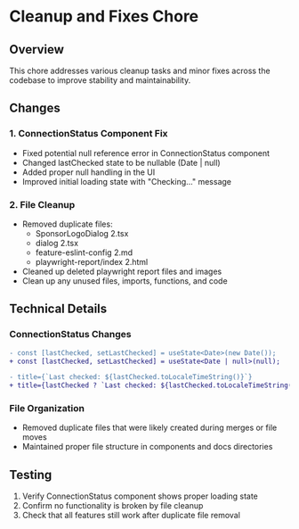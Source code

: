 # Cleanup and Fixes Chore

## Overview
This chore addresses various cleanup tasks and minor fixes across the codebase to improve stability and maintainability.

## Changes

### 1. ConnectionStatus Component Fix
- Fixed potential null reference error in ConnectionStatus component
- Changed lastChecked state to be nullable (Date | null)
- Added proper null handling in the UI
- Improved initial loading state with "Checking..." message

### 2. File Cleanup
- Removed duplicate files:
  - SponsorLogoDialog 2.tsx
  - dialog 2.tsx
  - feature-eslint-config 2.md
  - playwright-report/index 2.html
- Cleaned up deleted playwright report files and images
- Clean up any unused files, imports, functions, and code

## Technical Details

### ConnectionStatus Changes
```diff
- const [lastChecked, setLastChecked] = useState<Date>(new Date());
+ const [lastChecked, setLastChecked] = useState<Date | null>(null);

- title={`Last checked: ${lastChecked.toLocaleTimeString()}`}
+ title={lastChecked ? `Last checked: ${lastChecked.toLocaleTimeString()}` : 'Checking...'}
```

### File Organization
- Removed duplicate files that were likely created during merges or file moves
- Maintained proper file structure in components and docs directories

## Testing
1. Verify ConnectionStatus component shows proper loading state
2. Confirm no functionality is broken by file cleanup
3. Check that all features still work after duplicate file removal
